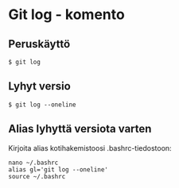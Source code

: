 # Git log - komento

## Peruskäyttö

````
$ git log
````

## Lyhyt versio

````
$ git log --oneline

````

## Alias lyhyttä versiota varten

Kirjoita alias kotihakemistoosi .bashrc-tiedostoon:

````
nano ~/.bashrc
alias gl='git log --oneline'
source ~/.bashrc
````



   
